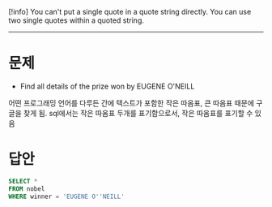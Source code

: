 [!info]
You can't put a single quote in a quote string directly. You can use two single quotes within a quoted string.

---
# 문제
- Find all details of the prize won by EUGENE O'NEILL

어떤 프로그래밍 언어를 다루든 간에 텍스트가 포함한 작은 따옴표, 큰 따옴표 때문에 구글을 찾게 됨. sql에서는 작은 따옴표 두개를 표기함으로서, 작은 따옴표를 표기할 수 있음

# 답안
```sql
SELECT *
FROM nobel
WHERE winner = 'EUGENE O''NEILL'
```